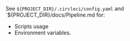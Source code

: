 See `${PROJECT_DIR}/.circleci/config.yaml` and `${PROJECT_DIR}/docs/Pipeline.md for:
 * Scripts usage
 * Environment variables.